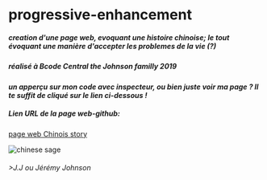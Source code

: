 # progressive-enhancement

##### creation d'une page web, evoquant une histoire chinoise; le tout évoquant une manière d'accepter les problemes de la vie (?)


##### réalisé à Bcode Central *the Johnson familly 2019*

#### *un apperçu sur mon code avec inspecteur, ou bien juste voir ma page ? Il te suffit de cliqué sur le lien ci-dessous !*

##### Lien URL de la page web-github:

[page web Chinois story]("")


![chinese sage](http://giphygifs.s3.amazonaws.com/media/OiCdmDO2221Ww/giphy.gif)


###### >J.J *ou Jérémy Johnson*
